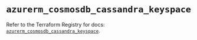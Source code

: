 # `azurerm_cosmosdb_cassandra_keyspace`

Refer to the Terraform Registry for docs: [`azurerm_cosmosdb_cassandra_keyspace`](https://registry.terraform.io/providers/hashicorp/azurerm/4.42.0/docs/resources/cosmosdb_cassandra_keyspace).
